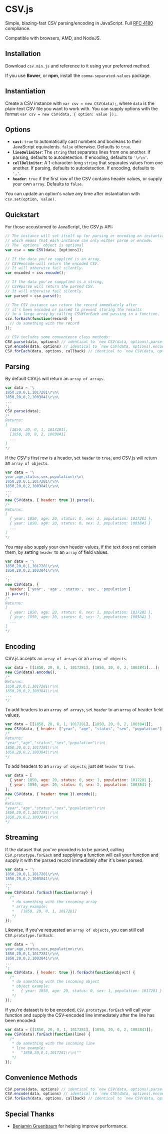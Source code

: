 CSV.js
======

Simple, blazing-fast CSV parsing/encoding in JavaScript. Full [RFC 4180](http://tools.ietf.org/html/rfc4180) compliance.

Compatible with browsers, AMD, and NodeJS.


Installation
------------

Download `csv.min.js` and reference to it using your preferred method.

If you use **Bower**, or **npm**, install the `comma-separated-values` package.


Instantiation
-------------

Create a CSV instance with `var csv = new CSV(data);`, where `data` is the plain-text CSV file you want to work with. You can supply options with the format `var csv = new CSV(data, { option: value });`.


Options
-------

- **`cast`**: `true` to automatically cast numbers and booleans to their JavaScript equivalents. `false` otherwise. Defaults to `true`.
- **`lineDelimiter`**: The `string` that separates lines from one another. If parsing, defaults to autodetection. If encoding, defaults to `'\r\n'`.
- **`cellDelimiter`**: A 1-character-long `string` that separates values from one another. If parsing, defaults to autodetection. If encoding, defaults to `','`.
- **`header`**: `true` if the first row of the CSV contains header values, or supply your own `array`. Defaults to `false`.

You can update an option's value any time after instantiation with `csv.set(option, value)`.


Quickstart
----------

For those accustomed to JavaScript, the CSV.js API:

```javascript
// The instance will set itself up for parsing or encoding on instantiation,
// which means that each instance can only either parse or encode.
// The `options` object is optional
var csv = new CSV(data, [options]);

// If the data you've supplied is an array,
// CSV#encode will return the encoded CSV.
// It will otherwise fail silently.
var encoded = csv.encode();

// If the data you've suopplied is a string,
// CSV#parse will return the parsed CSV.
// It will otherwise fail silently.
var parsed = csv.parse();

// The CSV instance can return the record immediately after
// it's been encoded or parsed to prevent storing the results
// in a large array by calling CSV#forEach and passing in a function.
csv.forEach(function(record) {
  // do something with the record
});

// CSV includes some convenience class methods:
CSV.parse(data, options) // identical to `new CSV(data, options).parse()`
CSV.encode(data, options) // identical to `new CSV(data, options).encode()`
CSV.forEach(data, options, callback) // identical to `new CSV(data, options).forEach(callback)`
```


Parsing
-------

By default CSV.js will return an `array of arrays`.

```javascript
var data = '\
1850,20,0,1,1017281\r\n\
1850,20,0,2,1003841\r\n\
...
';
CSV.parse(data);
/*
Returns:
[
  [1850, 20, 0, 1, 1017281],
  [1850, 20, 0, 2, 1003841]
  ...
]
*/
```


If the CSV's first row is a header, set `header` to `true`, and CSV.js will return an `array of objects`.

```javascript
var data = '\
year,age,status,sex,population\r\n\
1850,20,0,1,1017281\r\n\
1850,20,0,2,1003841\r\n\
...
';
new CSV(data, { header: true }).parse();
/*
Returns:
[
  { year: 1850, age: 20, status: 0, sex: 1, population: 1017281 },
  { year: 1850, age: 20, status: 0, sex: 2, population: 1003841 }
  ...
]
*/
```


You may also supply your own header values, if the text does not contain them, by setting `header` to an `array` of field values.

```javascript
var data = '\
1850,20,0,1,1017281\r\n\
1850,20,0,2,1003841\r\n\
...
';
new CSV(data, {
  header: ['year', 'age', 'status', 'sex', 'population']
}).parse();
/*
Returns:
[
  { year: 1850, age: 20, status: 0, sex: 1, population: 1017281 },
  { year: 1850, age: 20, status: 0, sex: 2, population: 1003841 }
  ...
]
*/
```


Encoding
--------

CSV.js accepts an `array of arrays` or an `array of objects`.

```javascript
var data = [[1850, 20, 0, 1, 1017281], [1850, 20, 0, 2, 1003841]...];
new CSV(data).encode();
/*
Returns:
1850,20,0,1,1017281\r\n\
1850,20,0,2,1003841\r\n\
...
*/
```


To add headers to an `array of arrays`, set `header` to an `array` of header field values.

```javascript
var data = [[1850, 20, 0, 1, 1017281], [1850, 20, 0, 2, 1003841]];
new CSV(data, { header: ["year", "age", "status", "sex", "population"] }).encode();
/*
Returns:
"year","age","status","sex","population"\r\n\
1850,20,0,1,1017281\r\n\
1850,20,0,2,1003841\r\n\
*/
```


To add headers to an `array of objects`, just set `header` to `true`.

```javascript
var data = [
  { year: 1850, age: 20, status: 0, sex: 1, population: 1017281 },
  { year: 1850, age: 20, status: 0, sex: 2, population: 1003841 }
];
new CSV(data, { header: true }).encode();
/*
Returns:
"year","age","status","sex","population"\r\n\
1850,20,0,1,1017281\r\n\
1850,20,0,2,1003841\r\n\
*/
```


Streaming
---------

If the dataset that you've provided is to be parsed, calling `CSV.prototype.forEach` and supplying a function will call your function and supply it with the parsed record immediately after it's been parsed.

```javascript
var data = '\
1850,20,0,1,1017281\r\n\
1850,20,0,2,1003841\r\n\
...
';
new CSV(data).forEach(function(array) {
  /*
   * do something with the incoming array
   * array example:
   *   [1850, 20, 0, 1, 1017281]
   */
});
```

Likewise, if you've requested an `array of objects`, you can still call `CSV.prototype.forEach`:

```javascript
var data = '\
year,age,status,sex,population\r\n\
1850,20,0,1,1017281\r\n\
1850,20,0,2,1003841\r\n\
...
';
new CSV(data, { header: true }).forEach(function(object) {
  /*
   * do something with the incoming object
   * object example:
   *   { year: 1850, age: 20, status: 0, sex: 1, population: 1017281 }
   */
});
```


If you're dataset is to be encoded, `CSV.prototype.forEach` will call your function and supply the CSV-encoded line immediately after the line has been encoded:

```javascript
var data = [[1850, 20, 0, 1, 1017281], [1850, 20, 0, 2, 1003841]];
new CSV(data).forEach(function(line) {
  /*
   * do something with the incoming line
   * line example:
   *   "1850,20,0,1,1017281\r\n\""
   */
});
```

Convenience Methods
-------------------

```javascript
CSV.parse(data, options) // identical to `new CSV(data, options).parse()`
CSV.encode(data, options) // identical to `new CSV(data, options).encode()`
CSV.forEach(data, options, callback) // identical to `new CSV(data, options).forEach(callback)`
```


Special Thanks
--------------

- [Benjamin Gruenbaum](https://github.com/benjamingr) for helping improve performance.
